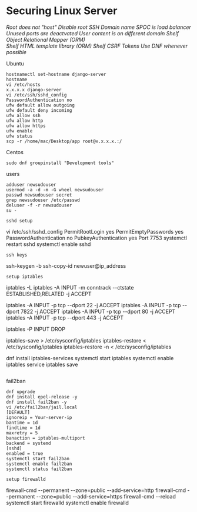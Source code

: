 # Securing Linux Server

_Root does not "host"_
_Disable root SSH_
_Domain name SPOC is load balancer_
_Unused ports are deactvated_
_User content is on different domain_
_Shelf Object Relational Mapper (ORM)_  
_Shelf HTML template library (ORM)_
_Shelf CSRF Tokens_
_Use DNF whenever possible_

Ubuntu
```
hostnamectl set-hostname django-server
hostname
vi /etc/hosts
x.x.x.x django-server
vi /etc/ssh/sshd_config
PasswordAuthentication no
ufw default allow outgoing
ufw default deny incoming
ufw allow ssh
ufw allow http
ufw allow https
ufw enable
ufw status
scp -r /home/mac/Desktop/app root@x.x.x.x.:/
```
Centos
```
sudo dnf groupinstall "Development tools"
```
users
```
adduser newsudouser
usermod -a -d -m -G wheel newsudouser
passwd newsudouser secret
grep newsudouser /etc/passwd
deluser -f -r newsudouser
su -
```
```
sshd setup
```
vi /etc/ssh/sshd_config
PermitRootLogin yes
PermitEmptyPasswords yes
PasswordAuthentication no
PubkeyAuthentication yes
Port 7753
systemctl restart sshd
systemctl enable sshd
```
ssh keys
```
ssh-keygen -b
ssh-copy-id newuser@ip_address
```
setup iptables
```
iptables -L
iptables -A INPUT -m conntrack --ctstate ESTABLISHED,RELATED -j ACCEPT

iptables -A INPUT -p tcp --dport 22 -j ACCEPT
iptables -A INPUT -p tcp --dport 7822 -j ACCEPT
iptables -A INPUT -p tcp --dport 80 -j ACCEPT
iptables -A INPUT -p tcp --dport 443 -j ACCEPT

iptables -P INPUT DROP

iptables-save > /etc/sysconfig/iptables
iptables-restore < /etc/sysconfig/iptables
iptables-restore -n < /etc/sysconfig/iptables

dnf install iptables-services
systemctl start iptables
systemctl enable iptables
service iptables save
```
```
fail2ban
```
dnf upgrade
dnf install epel-release -y
dnf install fail2ban -y
vi /etc/fail2ban/jail.local
[DEFAULT]
ignoreip = Your-server-ip
bantime = 1d
findtime = 1d
maxretry = 5
banaction = iptables-multiport
backend = systemd
[sshd]
enabled = true
systemctl start fail2ban
systemctl enable fail2ban
systemctl status fail2ban
```
```
setup firewalld
```
firewall-cmd --permanent --zone=public --add-service=http
firewall-cmd --permanent --zone=public --add-service=https
firewall-cmd --reload
systemctl start firewalld
systemctl enable firewalld
```
